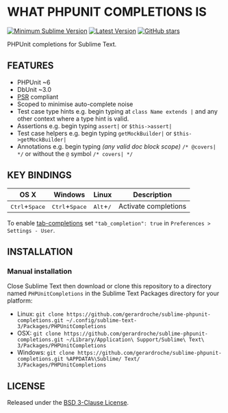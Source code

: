 # WHAT PHPUNIT COMPLETIONS IS

[![Minimum Sublime Version](https://img.shields.io/badge/sublime-%3E%3D%203.0-brightgreen.svg?style=flat-square)](https://sublimetext.com) [![Latest Version](https://img.shields.io/github/tag/gerardroche/sublime-phpunit-completions.svg?style=flat-square&label=version)](https://github.com/gerardroche/sublime-phpunit-completions/tags) [![GitHub stars](https://img.shields.io/github/stars/gerardroche/sublime-phpunit-completions.svg?style=flat-square)](https://github.com/gerardroche/sublime-phpunit-completions/stargazers)

PHPUnit completions for Sublime Text.

## FEATURES

* PHPUnit ~6
* DbUnit ~3.0
* [PSR](http://www.php-fig.org) compliant
* Scoped to minimise auto-complete noise
* Test case type hints e.g. begin typing at `class Name extends |` and any other context where a type hint is valid.
* Assertions e.g. begin typing `assert|` or `$this->assert|`
* Test case helpers e.g. begin typing `getMockBuilder|` or `$this->getMockBuilder|`
* Annotations e.g. begin typing _(any valid doc block scope)_ `/* @covers| */` or without the `@` symbol `/* covers| */`

## KEY BINDINGS

| OS X | Windows | Linux | Description |
|------|---------|-------|-------------|
| <kbd>Ctrl</kbd>+<kbd>Space</kbd> | <kbd>Ctrl</kbd>+<kbd>Space</kbd> | <kbd>Alt</kbd>+<kbd>/</kbd> | Activate completions |

To enable [tab-completions](http://docs.sublimetext.info/en/latest/extensibility/completions.html#tab-completed-completions) set `"tab_completion": true` in `Preferences > Settings - User`.

## INSTALLATION

### Manual installation

Close Sublime Text then download or clone this repository to a directory named `PHPUnitCompletions` in the Sublime Text Packages directory for your platform:

* Linux: `git clone https://github.com/gerardroche/sublime-phpunit-completions.git ~/.config/sublime-text-3/Packages/PHPUnitCompletions`
* OSX: `git clone https://github.com/gerardroche/sublime-phpunit-completions.git ~/Library/Application\ Support/Sublime\ Text\ 3/Packages/PHPUnitCompletions`
* Windows: `git clone https://github.com/gerardroche/sublime-phpunit-completions.git %APPDATA%\Sublime/ Text/ 3/Packages/PHPUnitCompletions`

## LICENSE

Released under the [BSD 3-Clause License](LICENSE).
